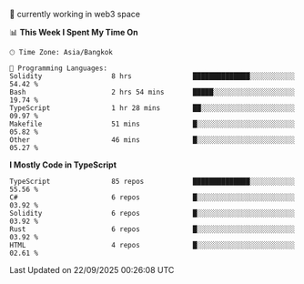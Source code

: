 🔭 currently working in web3 space

<!--START_SECTION:waka-->
📊 **This Week I Spent My Time On** 

```text
🕑︎ Time Zone: Asia/Bangkok

💬 Programming Languages: 
Solidity                 8 hrs               ██████████████░░░░░░░░░░░   54.42 % 
Bash                     2 hrs 54 mins       █████░░░░░░░░░░░░░░░░░░░░   19.74 % 
TypeScript               1 hr 28 mins        ██░░░░░░░░░░░░░░░░░░░░░░░   09.97 % 
Makefile                 51 mins             █░░░░░░░░░░░░░░░░░░░░░░░░   05.82 % 
Other                    46 mins             █░░░░░░░░░░░░░░░░░░░░░░░░   05.27 % 
```

**I Mostly Code in TypeScript** 

```text
TypeScript               85 repos            ██████████████░░░░░░░░░░░   55.56 % 
C#                       6 repos             █░░░░░░░░░░░░░░░░░░░░░░░░   03.92 % 
Solidity                 6 repos             █░░░░░░░░░░░░░░░░░░░░░░░░   03.92 % 
Rust                     6 repos             █░░░░░░░░░░░░░░░░░░░░░░░░   03.92 % 
HTML                     4 repos             █░░░░░░░░░░░░░░░░░░░░░░░░   02.61 % 
```




 Last Updated on 22/09/2025 00:26:08 UTC
<!--END_SECTION:waka-->

